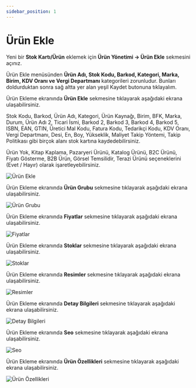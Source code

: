 ```yaml
---
sidebar_position: 1
---
```


# Ürün Ekle

Yeni bir **Stok Kartı/Ürün** eklemek için **Ürün Yönetimi -> Ürün Ekle** sekmesini açınız.

Ürün Ekle menüsünden **Ürün Adı, Stok Kodu, Barkod, Kategori, Marka, Birim, KDV Oranı ve Vergi Departmanı** kategorileri zorunludur. Bunları doldurduktan sonra sağ altta yer alan yeşil Kaydet butonuna tıklayalım.

Ürün Ekleme ekranında **Ürün Ekle** sekmesine tıklayarak aşağıdaki ekrana ulaşabilirsiniz.

Stok Kodu, Barkod, Ürün Adı, Kategori, Ürün Kaynağı, Birim, BFK, Marka, Durum, Ürün Adı 2, Ticari İsmi, Barkod 2, Barkod 3, Barkod 4, Barkod 5, ISBN, EAN, GTIN, Üretici Mal Kodu, Fatura Kodu, Tedarikçi Kodu, KDV Oranı, Vergi Departmanı, Desi, En, Boy, Yükseklik, Maliyet Takip Yöntemi, Takip Politikası gibi birçok alanı stok kartına kaydedebilirsiniz.

Ürün Yok, Kitap Kaplama, Pazaryeri Ürünü, Katalog Ürünü, B2C Ürünü, Fiyatı Gösterme, B2B Ürün, Görsel Temsilidir, Terazi Ürünü seçeneklerini (Evet / Hayır) olarak işaretleyebilirsiniz. 

![Ürün Ekle](/img/urun-yonetimi/urun-ekle.png)

Ürün Ekleme ekranında **Ürün Grubu** sekmesine tıklayarak aşağıdaki ekrana ulaşabilirsiniz.

![Ürün Grubu](/img/urun-yonetimi/urun-grubu.png)

Ürün Ekleme ekranında **Fiyatlar** sekmesine tıklayarak aşağıdaki ekrana ulaşabilirsiniz.

![Fiyatlar](/img/urun-yonetimi/fiyatlar.png)

Ürün Ekleme ekranında **Stoklar** sekmesine tıklayarak aşağıdaki ekrana ulaşabilirsiniz.

![Stoklar](/img/urun-yonetimi/stoklar.png)

Ürün Ekleme ekranında **Resimler** sekmesine tıklayarak aşağıdaki ekrana ulaşabilirsiniz.

![Resimler](/img/urun-yonetimi/resimler.png)

Ürün Ekleme ekranında **Detay Bilgileri** sekmesine tıklayarak aşağıdaki ekrana ulaşabilirsiniz.

![Detay Bilgileri](/img/urun-yonetimi/detay-bilgileri.png)

Ürün Ekleme ekranında **Seo** sekmesine tıklayarak aşağıdaki ekrana ulaşabilirsiniz.

![Seo](/img/urun-yonetimi/seo.png)

Ürün Ekleme ekranında **Ürün Özellikleri** sekmesine tıklayarak aşağıdaki ekrana ulaşabilirsiniz.

![Ürün Özellikleri](/img/urun-yonetimi/urun-ozellikleri.png)

